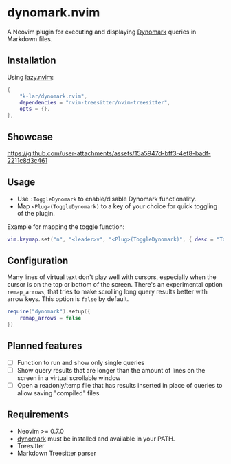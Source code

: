 # dynomark.nvim

A Neovim plugin for executing and displaying [Dynomark](https://github.com/k-lar/dynomark) queries in Markdown files.

## Installation

Using [lazy.nvim](https://github.com/folke/lazy.nvim):

```lua
{
    "k-lar/dynomark.nvim",
    dependencies = "nvim-treesitter/nvim-treesitter",
    opts = {},
},
```

## Showcase

https://github.com/user-attachments/assets/15a5947d-bff3-4ef8-badf-2211c8d3c461

## Usage

- Use `:ToggleDynomark` to enable/disable Dynomark functionality.
- Map `<Plug>(ToggleDynomark)` to a key of your choice for quick toggling of the plugin.

Example for mapping the toggle function:

```lua
vim.keymap.set("n", "<leader>v", "<Plug>(ToggleDynomark)", { desc = "Toggle Dynomark" })
```

## Configuration

Many lines of virtual text don't play well with cursors, especially when the cursor is on the top
or bottom of the screen. There's an experimental option `remap_arrows`, that tries to make scrolling
long query results better with arrow keys. This option is `false` by default.

```lua
require("dynomark").setup({
    remap_arrows = false
})
```

## Planned features

- [ ] Function to run and show only single queries
- [ ] Show query results that are longer than the amount of lines on the screen in a virtual scrollable window
- [ ] Open a readonly/temp file that has results inserted in place of queries to allow saving "compiled" files

## Requirements

- Neovim >= 0.7.0
- [dynomark](https://github.com/k-lar/dynomark) must be installed and available in your PATH.
- Treesitter
- Markdown Treesitter parser

